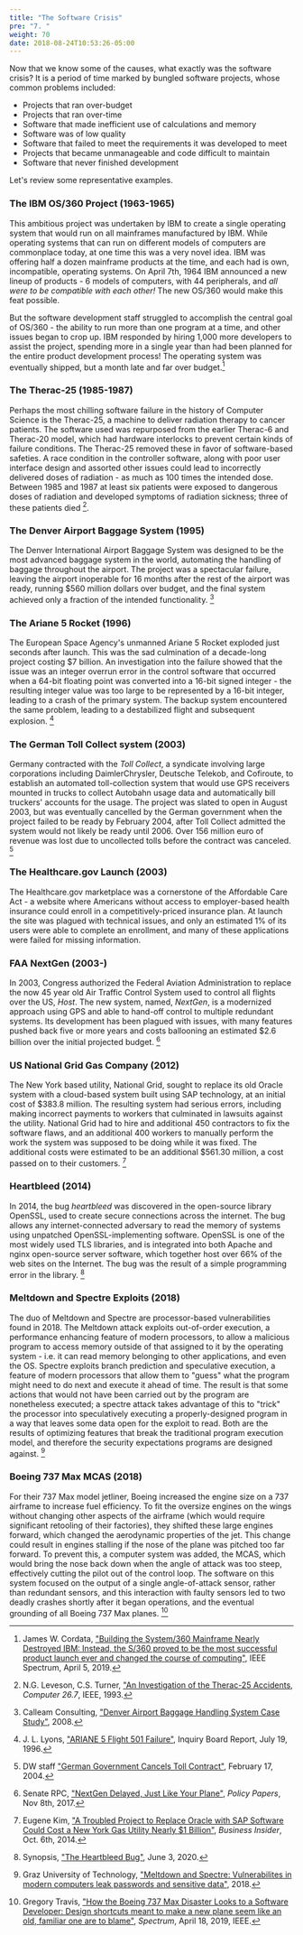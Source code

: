 ```yaml
---
title: "The Software Crisis"
pre: "7. "
weight: 70
date: 2018-08-24T10:53:26-05:00
---
```


Now that we know some of the causes, what exactly was the software crisis? It is a period of time marked by bungled software projects, whose common problems included:

* Projects that ran over-budget
* Projects that ran over-time 
* Software that made inefficient use of calculations and memory
* Software was of low quality
* Software that failed to meet the requirements it was developed to meet
* Projects that became unmanageable and code difficult to maintain
* Software that never finished development

Let's review some representative examples.

### The IBM OS/360 Project (1963-1965)
This ambitious project was undertaken by IBM to create a single operating system that would run on all mainframes manufactured by IBM. While operating systems that can run on different models of computers are commonplace today, at one time this was a very novel idea. IBM was offering half a dozen mainframe products at the time, and each had is own, incompatible, operating systems.  On April 7th, 1964 IBM announced a new lineup of products - 6 models of computers, with 44 peripherals, and _all were to be compatible with each other!_  The new OS/360 would make this feat possible.  

But the software development staff struggled to accomplish the central goal of OS/360 - the ability to run more than one program at a time, and other issues began to crop up.  IBM responded by hiring 1,000 more developers to assist the project, spending more in a single year than had been planned for the entire product development process!  The operating system was eventually shipped, but a month late and far over budget.[^cortada2019]

[^cortada2019]: James W. Cordata, ["Building the System/360 Mainframe Nearly Destroyed IBM: Instead, the S/360 proved to be the most successful product launch ever and changed the course of computing"](https://spectrum.ieee.org/tech-history/silicon-revolution/building-the-system360-mainframe-nearly-destroyed-ibm), IEEE Spectrum, April 5, 2019.

### The Therac-25 (1985-1987)
Perhaps the most chilling software failure in the history of Computer Science is the Therac-25, a machine to deliver radiation therapy to cancer patients.  The software used was repurposed from the earlier Therac-6 and Therac-20 model, which had hardware interlocks to prevent certain kinds of failure conditions.  The Therac-25 removed these in favor of software-based safeties.  A race condition in the controller software, along with poor user interface design and assorted other issues could lead to incorrectly delivered doses of radiation - as much as 100 times the intended dose.  Between 1985 and 1987 at least six patients were exposed to dangerous doses of radiation and developed symptoms of radiation sickness; three of these patients died [^LevesonTurner1993]. 

[^LevesonTurner1993]: N.G. Leveson, C.S. Turner, ["An Investigation of the Therac-25 Accidents](https://ieeexplore.ieee.org/document/274940), _Computer 26.7_, IEEE, 1993.

### The Denver Airport Baggage System (1995)
The Denver International Airport Baggage System was designed to be the most advanced baggage system in the world, automating the handling of baggage throughout the airport. The project was a spectacular failure, leaving the airport inoperable for 16 months after the rest of the airport was ready, running $560 million dollars over budget, and the final system achieved only a fraction of the intended functionality. [^calleam2008]

[^calleam2008]: Calleam Consulting, ["Denver Airport Baggage Handling System Case Study"](http://calleam.com/WTPF/wp-content/uploads/articles/DIABaggage.pdf), 2008.

### The Ariane 5 Rocket (1996)
The European Space Agency's unmanned Ariane 5 Rocket exploded just seconds after launch.  This was the sad culmination of a decade-long project costing $7 billion. An investigation into the failure showed that the issue was an integer overrun error in the control software that occurred when a 64-bit floating point was converted into a 16-bit signed integer - the resulting integer value was too large to be represented by a 16-bit integer, leading to a crash of the primary system.  The backup system encountered the same problem, leading to a destabilized flight and subsequent explosion. [^Lions1996]

[^Lions1996]: J. L. Lyons, ["ARIANE 5 Flight 501 Failure"](http://www-users.math.umn.edu/~arnold//disasters/ariane5rep.html), Inquiry Board Report, July 19, 1996.

### The German Toll Collect system (2003)
Germany contracted with the _Toll Collect_, a syndicate involving large corporations including DaimlerChrysler, Deutsche Telekob, and Cofiroute, to establish an automated toll-collection system that would use GPS receivers mounted in trucks to collect Autobahn usage data and automatically bill truckers' accounts for the usage.  The project was slated to open in August 2003, but was eventually cancelled by the German government when the project failed to be ready by February 2004, after Toll Collect admitted the system would not likely be ready until 2006.  Over 156 million euro of revenue was lost due to uncollected tolls before the contract was canceled. [^dw2004]

[^dw2004]: DW staff ["German Government Cancels Toll Contract"](https://www.dw.com/en/german-government-cancels-toll-contract/a-1116772-0), February 17, 2004.

### The Healthcare.gov Launch (2003)
The Healthcare.gov marketplace was a cornerstone of the Affordable Care Act - a website where Americans without access to employer-based health insurance could enroll in a competitively-priced insurance plan. At launch the site was plagued with technical issues, and only an estimated 1% of its users were able to complete an enrollment, and many of these applications were failed for missing information.

### FAA NextGen (2003-)
In 2003, Congress authorized the Federal Aviation Administration to replace the now 45 year old Air Traffic Control System used to control all flights over the US, _Host_.  The new system, named, _NextGen_, is a modernized approach using GPS and able to hand-off control to multiple redundant systems.  Its development has been plagued with issues, with many features pushed back five or more years and costs ballooning an estimated $2.6 billion over the initial projected budget. [^nextgen]

[^nextgen]: Senate RPC, ["NextGen Delayed, Just Like Your Plane"](https://www.rpc.senate.gov/policy-papers/nextgen-delayed-just-like-your-plane), _Policy Papers_, Nov 8th, 2017.

### US National Grid Gas Company (2012)
The New York based utility, National Grid, sought to replace its old Oracle system with a cloud-based system built using SAP technology, at an initial cost of $383.8 million. The resulting system had serious errors, including making incorrect payments to workers that culminated in lawsuits against the utility. National Grid had to hire and additional 450 contractors to fix the software flaws, and an additional 400 workers to manually perform the work the system was supposed to be doing while it was fixed.  The additional costs were estimated to be an additional $561.30 million, a cost passed on to their customers. [^bi]

[^bi]: Eugene Kim, ["A Troubled Project to Replace Oracle with SAP Software Could Cost a New York Gas Utility Nearly $1 Billion"](https://www.businessinsider.com/national-grid-sap-1-billion-upgrade-cost-2014-10), _Business Insider_, Oct. 6th, 2014.

### Heartbleed (2014)
In 2014, the bug _heartbleed_ was discovered in the open-source library OpenSSL, used to create secure connections across the internet. The bug allows any internet-connected adversary to read the memory of systems using unpatched OpenSSL-implementing software.  OpenSSL is one of the most widely used TLS libraries, and is integrated into both Apache and nginx open-source server software, which together host over 66% of the web sites on the Internet. The bug was the result of a simple programming error in the library. [^heartbleed]

[^heartbleed]: Synopsis, ["The Heartbleed Bug"](https://heartbleed.com/), June 3, 2020.

### Meltdown and Spectre Exploits (2018)
The duo of Meltdown and Spectre are processor-based vulnerabilities found in 2018.  The Meltdown attack exploits out-of-order execution, a performance enhancing feature of modern processors, to allow a malicious program to access memory outside of that assigned to it by the operating system - i.e. it can read memory belonging to other applications, and even the OS.  Spectre exploits branch prediction and speculative execution, a feature of modern processors that allow them to "guess" what the program might need to do next and execute it ahead of time.  The result is that some actions that would not have been carried out by the program are nonetheless executed; a spectre attack takes advantage of this to "trick" the processor into speculatively executing a properly-designed program in a way that leaves some data open for the exploit to read. Both are the results of optimizing features that break the traditional program execution model, and therefore the security expectations programs are designed against. [^meltdown]

[^meltdown]: Graz University of Technology, ["Meltdown and Spectre: Vulnerabilites in modern computers leak passwords and sensitive data"](https://meltdownattack.com/), 2018.

### Boeing 737 Max MCAS (2018)
For their 737 Max model jetliner, Boeing increased the engine size on a 737 airframe to increase fuel efficiency.  To fit the oversize engines on the wings without changing other aspects of the airframe (which would require significant retooling of their factories), they shifted these large engines forward, which changed the aerodynamic properties of the jet.  This change could result in engines stalling if the nose of the plane was pitched too far forward.  To prevent this, a computer system was added, the MCAS, which would bring the nose back down when the angle of attack was too steep, effectively cutting the pilot out of the control loop.  The software on this system focused on the output of a single angle-of-attack sensor, rather than redundant sensors, and this interaction with faulty sensors led to two deadly crashes shortly after it began operations, and the eventual grounding of all Boeing 737 Max planes. [^Travis2019]

[^Travis2019]: Gregory Travis, ["How the Boeing 737 Max Disaster Looks to a Software Developer: Design shortcuts meant to make a new plane seem like an old, familiar one are to blame"](https://spectrum.ieee.org/aerospace/aviation/how-the-boeing-737-max-disaster-looks-to-a-software-developer), _Spectrum_, April 18, 2019, IEEE.
